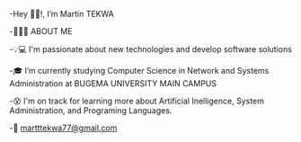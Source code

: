 -Hey 👋🏾!, I’m Martin TEKWA

-👨🏾‍💻 ABOUT ME

-💡💻 I'm passionate about new technologies and develop software solutions 

-🎓 I’m currently studying Computer Science in Network and Systems Administration at BUGEMA UNIVERSITY MAIN CAMPUS

-😵 I'm on track for learning more about Artificial Inelligence, System Administration, and Programing Languages.

-📧 martttekwa77@gmail.com 

<!---
kanshe7/kanshe7 is a ✨ special ✨ repository because its `README.md` (this file) appears on your GitHub profile.
You can click the Preview link to take a look at your changes.
--->
